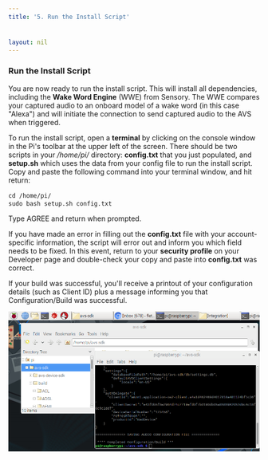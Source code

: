 ```yaml
---
title: '5. Run the Install Script'


layout: nil
---
```



### Run the Install Script

You are now ready to run the install script. This will install all dependencies, including the **Wake Word Engine** (WWE) from Sensory.  The WWE compares your captured audio to an onboard model of a wake word (in this case "Alexa") and will initiate the connection to send captured audio to the AVS when triggered.

To run the install script, open a **terminal** by clicking on the console window in the Pi's toolbar at the upper left of the screen. There should be two scripts in your */home/pi/* directory: **config.txt** that you just populated, and **setup.sh** which uses the data from your config file to run the install script. Copy and paste the following command into your terminal window, and hit return:

```
cd /home/pi/
sudo bash setup.sh config.txt
```

Type AGREE and return when prompted.

If you have made an error in filling out the **config.txt** file with your account-specific information, the script will error out and inform you which field needs to be fixed.  In this event, return to your **security profile** on your Developer page and double-check your copy and paste into **config.txt** was correct.

If your build was successful, you'll receive a printout of your configuration details (such as Client ID) plus a message informing you that Configuration/Build was successful.

![build success](/assets/build_successful.png)




